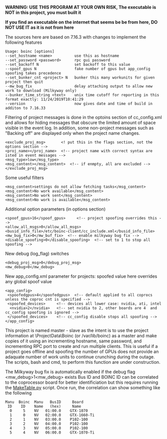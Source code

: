 **WARNING: USE THIS PROGRAM AT YOUR OWN RISK,  The executable is NOT in this project, you must built it**

**If you find an executable on the internet that seems be be from here, DO NOT USE IT as it is not from here**

The sources here are based on 7.16.3 with changes to implement the following features
```
Usage: boinc [options]
--set_hostname <name>          use this as hostname  
--set_password <password>      rpc gui password
--set_backoff N                set backoff to this value
--spoof_gpus N                 fake number of gpus but app_config spoofing takes precedence
--set_bunker_cnt <project> N   bunker this many workunits for given project then quit  
--mw_bug_fix                   delay attaching output to allow new work to download (Milkyway only)
--bunker_time_string <text>    unix time cutoff for reporting in this format exactly: 11/24/2019T10:41:29
--version                      now gives date and time of build in additon to 7.16.33
```
Filtering of project messages is done in the optoins section of cc_config.xml and allows for
hiding messages that obscure the limited amount of space visible in the event log.  In addition, 
some non-project messages such as "Backing off" are displayed only when the project name changes.
```
<exclude_proj_msg>       <! put this in the flags section, not the options section -->
<proj_name></proj_name>  <!-- project name with correct syntax are isted in event messages -->
<msg_type>low</msg_type>
<msg_content></msg_content>  <!-- if enmpty, all are excluded -->
</exclude_proj_msg>
```
Some useful filters
```
<msg_content>settings do not allow fetching tasks</msg_content>
<msg_content>No work available</msg_content>
<msg_content>No work sent</msg_content>
<msg_content>No work is available</msg_content>
```

Additional option parameters (in options section)
```
<spoof_gpus>16</spoof_gpus>     <!-- project spoofing overrides this -->
<allow_all_msgs>0</allow_all_msgs>
<busid_info_file>/etc/boinc-client/cc_include.xml</busid_info_file>
<mw_bug_fix>0</mw_buf_fix>  <!-- enable milkyway bug fix -->
<disable_spoofing>0</disable_spoofing>  <!-- set to 1 to stop all spoofing -->
```       
New debug (log_flag) switches
```
<debug_proj_msg>0</debug_proj_msg>
<mw_debug>0</mw_debug>
```
New app_config.xml parameter for projects:  spoofed value here overrides any global spoof value
```
<app_config>
 <spoofedgpus>4</spoofedgpus>  <!-- default applied to all coprocs unless the coproc cnt is specified -->
 <spoofed_devices>     <!-- devices all lower case: nvidia, ati, intel
  <nvidia>2</nvidia>   <!-- set nvidia to 2, other boards are 4  and cc_config spoofing is ignored -->
 </spoofed_devices>    <!-- cc_config disable stops all spoofing -->
</app_config>
```

This project is named master - slave as the intent is to use the project information at \ProjectData\Boinc
(or /var/lib/boinc) as a master and make copies of it using an incrementing hostname, same password, and
incrementing RPC port to create and run multiple clients. This is useful if a project goes offline and
spoofing the number of GPUs does not provide an adaquate number of work units to continue crunching during
the outage. The scripts, bash and cmd, to perform this function are under construction.

The Milkyway bug fix is automatically enabled if the debug flag <mw_debug>1<mw_debug> exists
Bus ID and BOINC ID can be correlated to the coprocessor board for better identificiation but this
requires running the [MakeTable.py](https://github.com/JStateson/BoincTasks) script.  Once run, the correlation can show something like the following
```
Manu  Boinc  Manu   BusID     Board
 ID    ID    Name   (hex)     Name
  0     5    NV   01:00.0    GTX-1070	
  1     0    NV   02:00.0    GTX-1660-Ti	
  2     1    NV   03:00.0    P102-100	
  3     2    NV   04:00.0    P102-100	
  4     3    NV   05:00.0    P102-100	
  5     4    NV   06:00.0    GTX-1070-Ti
  ```
